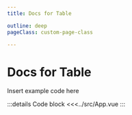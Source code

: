 ```yaml
---
title: Docs for Table

outline: deep
pageClass: custom-page-class

---
```


# Docs for Table

Insert example code here

<script setup>
import App from '../src/App.vue'
</script>


<App />

:::details Code block
<<<../src/App.vue
:::


<!--@include: components/src/components/VueTable.md-->



